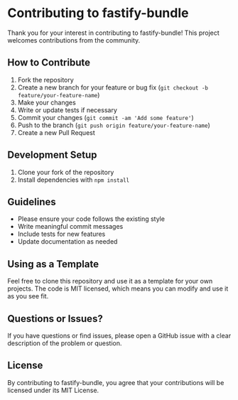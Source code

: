 # Contributing to fastify-bundle

Thank you for your interest in contributing to fastify-bundle! This project welcomes contributions from the community.

## How to Contribute

1. Fork the repository
2. Create a new branch for your feature or bug fix (`git checkout -b feature/your-feature-name`)
3. Make your changes
4. Write or update tests if necessary
5. Commit your changes (`git commit -am 'Add some feature'`)
6. Push to the branch (`git push origin feature/your-feature-name`)
7. Create a new Pull Request

## Development Setup

1. Clone your fork of the repository
2. Install dependencies with `npm install`

## Guidelines

- Please ensure your code follows the existing style
- Write meaningful commit messages
- Include tests for new features
- Update documentation as needed

## Using as a Template

Feel free to clone this repository and use it as a template for your own projects. The code is MIT licensed, which means you can modify and use it as you see fit.

## Questions or Issues?

If you have questions or find issues, please open a GitHub issue with a clear description of the problem or question.

## License

By contributing to fastify-bundle, you agree that your contributions will be licensed under its MIT License.
